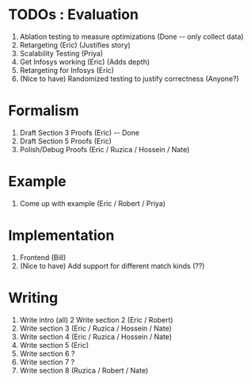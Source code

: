 
# TODOs : Evaluation
1. Ablation testing to measure optimizations (Done -- only collect data)
2. Retargeting (Eric) (Justifies story)
3. Scalability Testing (Priya)
4. Get Infosys working (Eric) (Adds depth)
5. Retargeting for Infosys (Eric)
6. (Nice to have) Randomized testing to justify correctness (Anyone?)


# Formalism
1. Draft Section 3 Proofs (Eric) -- Done
2. Draft Section 5 Proofs (Eric)
3. Polish/Debug Proofs (Eric / Ruzica / Hossein / Nate)

# Example
1. Come up with example (Eric / Robert / Priya)


# Implementation
1. Frontend (Bill)
2. (Nice to have) Add support for different match kinds (??)

# Writing
1. Write intro (all)
2  Write section 2 (Eric / Robert)
3. Write section 3 (Eric / Ruzica / Hossein / Nate)
4. Write section 4 (Eric / Ruzica / Hossein / Nate)
5. Write section 5 (Eric)
6. Write section 6 ?
7. Write section 7 ?
8. Write section 8 (Ruzica / Robert / Nate)







